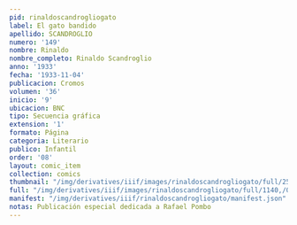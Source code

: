 ```yaml
---
pid: rinaldoscandrogliogato
label: El gato bandido
apellido: SCANDROGLIO
numero: '149'
nombre: Rinaldo
nombre_completo: Rinaldo Scandroglio
anno: '1933'
fecha: '1933-11-04'
publicacion: Cromos
volumen: '36'
inicio: '9'
ubicacion: BNC
tipo: Secuencia gráfica
extension: '1'
formato: Página
categoria: Literario
publico: Infantil
order: '08'
layout: comic_item
collection: comics
thumbnail: "/img/derivatives/iiif/images/rinaldoscandrogliogato/full/250,/0/default.jpg"
full: "/img/derivatives/iiif/images/rinaldoscandrogliogato/full/1140,/0/default.jpg"
manifest: "/img/derivatives/iiif/rinaldoscandrogliogato/manifest.json"
notas: Publicación especial dedicada a Rafael Pombo
---
```


